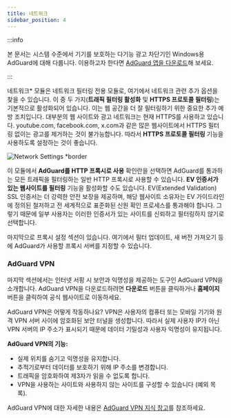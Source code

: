 ```yaml
---
title: 네트워크
sidebar_position: 4
---
```


:::info

본 문서는 시스템 수준에서 기기를 보호하는 다기능 광고 차단기인 Windows용 AdGuard에 대해 다룹니다. 이용하고자 한다면 [AdGuard 앱을 다운로드](https://agrd.io/download-kb-adblock)해 보세요.

:::

네트워크\* 모듈은 네트워크 필터링 전용 모듈로, 여기에서 네트워크 관련 추가 옵션을 찾을 수 있습니다. 이 중 두 가지(**트래픽 필터링 활성화** 및 **HTTPS 프로토콜 필터링**)는 기본적으로 활성화되어 있습니다. 이는 웹 공간을 더 잘 필터링하기 위한 중요한 추가 예방 조치입니다. 대부분의 웹 사이트와 광고 네트워크는 현재 HTTPS를 사용하고 있습니다. youtube.com, facebook.com, x.com과 같은 많은 웹사이트에서 HTTPS 필터링 없이는 광고를 제거하는 것이 불가능합니다. 따라서 **HTTPS 프로토콜 필터링** 기능을 사용하도록 설정하는 것이 좋습니다.

![Network Settings \*border](https://cdn.adtidy.org/content/kb/ad_blocker/windows/network/network_settings.png)

이 모듈에서 **AdGuard를 HTTP 프록시로 사용** 확인란을 선택하면 AdGuard를 통과하는 모든 트래픽을 필터링하는 일반 HTTP 프록시로 사용할 수 있습니다. **EV 인증서가 있는 웹사이트를 필터링** 기능을 활성화할 수도 있습니다. EV(Extended Validation) SSL 인증서는 더 강력한 안전 보장을 제공하며, 해당 웹사이트 소유자는 EV 가이드라인에 정의된 철저하고 전 세계적으로 표준화된 신원 확인 프로세스를 통과해야 합니다. 그렇기 때문에 일부 사용자는 이러한 인증서가 있는 사이트를 신뢰하고 필터링하지 않기로 선택합니다.

마지막으로 프록시 설정 섹션이 있습니다. 여기에서 필터 업데이트, 새 버전 가져오기 등에 AdGuard가 사용할 프록시 서버를 지정할 수 있습니다.

### AdGuard VPN

마지막 섹션에서는 인터넷 서핑 시 보안과 익명성을 제공하는 도구인 AdGuard VPN을 소개합니다. AdGuard VPN을 다운로드하려면 **다운로드** 버튼을 클릭하거나 **홈페이지** 버튼을 클릭하여 공식 웹사이트로 이동하세요.

AdGuard VPN은 어떻게 작동하나요? VPN은 사용자의 컴퓨터 또는 모바일 기기와 원격 VPN 서버 사이에 암호화된 보안 터널을 생성합니다. 따라서 실제 사용자 IP가 아닌 VPN 서버의 IP 주소가 표시되기 때문에 데이터 기밀성과 사용자 익명성이 유지됩니다.

**AdGuard VPN의 기능:**

- 실제 위치를 숨기고 익명성을 유지합니다.
- 추적기로부터 데이터를 보호하기 위해 IP 주소를 변경합니다.
- 트래픽을 암호화하여 제3자가 읽을 수 없도록 합니다.
- VPN을 사용하는 사이트와 사용하지 않는 사이트를 구성할 수 있습니다 (예외 목록).

AdGuard VPN에 대한 자세한 내용은 [AdGuard VPN 지식 창고](https://adguard-vpn.com/kb/)를 참조하세요.
